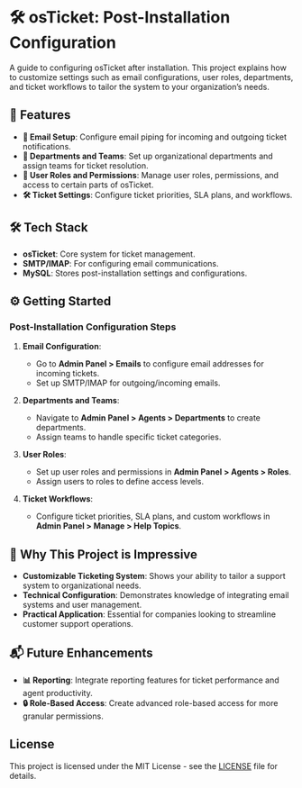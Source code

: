 # 🛠️ osTicket: Post-Installation Configuration

A guide to configuring osTicket after installation. This project explains how to customize settings such as email configurations, user roles, departments, and ticket workflows to tailor the system to your organization’s needs.

## 🚀 Features

- **📧 Email Setup**: Configure email piping for incoming and outgoing ticket notifications.
- **🏢 Departments and Teams**: Set up organizational departments and assign teams for ticket resolution.
- **🔑 User Roles and Permissions**: Manage user roles, permissions, and access to certain parts of osTicket.
- **🛠️ Ticket Settings**: Configure ticket priorities, SLA plans, and workflows.

## 🛠️ Tech Stack

- **osTicket**: Core system for ticket management.
- **SMTP/IMAP**: For configuring email communications.
- **MySQL**: Stores post-installation settings and configurations.

## ⚙️ Getting Started

### Post-Installation Configuration Steps

1. **Email Configuration**:
    - Go to **Admin Panel > Emails** to configure email addresses for incoming tickets.
    - Set up SMTP/IMAP for outgoing/incoming emails.
   
2. **Departments and Teams**:
    - Navigate to **Admin Panel > Agents > Departments** to create departments.
    - Assign teams to handle specific ticket categories.

3. **User Roles**:
    - Set up user roles and permissions in **Admin Panel > Agents > Roles**.
    - Assign users to roles to define access levels.

4. **Ticket Workflows**:
    - Configure ticket priorities, SLA plans, and custom workflows in **Admin Panel > Manage > Help Topics**.

## 🎯 Why This Project is Impressive

- **Customizable Ticketing System**: Shows your ability to tailor a support system to organizational needs.
- **Technical Configuration**: Demonstrates knowledge of integrating email systems and user management.
- **Practical Application**: Essential for companies looking to streamline customer support operations.

## 📬 Future Enhancements

- **📊 Reporting**: Integrate reporting features for ticket performance and agent productivity.
- **🔒 Role-Based Access**: Create advanced role-based access for more granular permissions.

## License

This project is licensed under the MIT License - see the [LICENSE](LICENSE) file for details.
